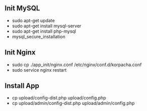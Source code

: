 ## Init MySQL

 * sudo apt-get update
 * sudo apt-get install mysql-server
 * sudo apt-get install php-mysql
 * mysql_secure_installation

## Init Nginx

 * sudo cp ./app_init/nginx.conf /etc/nginx/conf.d/korpacha.conf
 * sudo service nginx restart
 
## Install App
 * cp upload/config-dist.php upload/config.php
 * cp upload/admin/config-dist.php upload/admin/config.php
